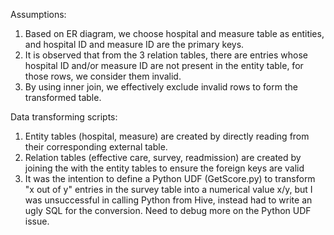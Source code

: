 Assumptions:

1. Based on ER diagram, we choose hospital and measure table as entities, and hospital ID and measure ID are the primary keys.
2. It is observed that from the 3 relation tables, there are entries whose hospital ID and/or measure ID are not present in the entity table, for those rows, we consider them invalid. 
3. By using inner join, we effectively exclude invalid rows to form the transformed table.

Data transforming scripts:

1. Entity tables (hospital, measure) are created by directly reading from their corresponding external table.
2. Relation tables (effective care, survey, readmission) are created by joining the with the entity tables to ensure the foreign keys are valid
3. It was the intention to define a Python UDF (GetScore.py) to transform "x out of y" entries in the survey table into a numerical value x/y, but I was unsuccessful in calling Python from Hive, instead had to write an ugly SQL for the conversion. Need to debug more on the Python UDF issue.

